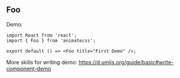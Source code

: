 ## Foo

Demo:

```tsx
import React from 'react';
import { Foo } from 'animatecss';

export default () => <Foo title="First Demo" />;
```

More skills for writing demo: https://d.umijs.org/guide/basic#write-component-demo
